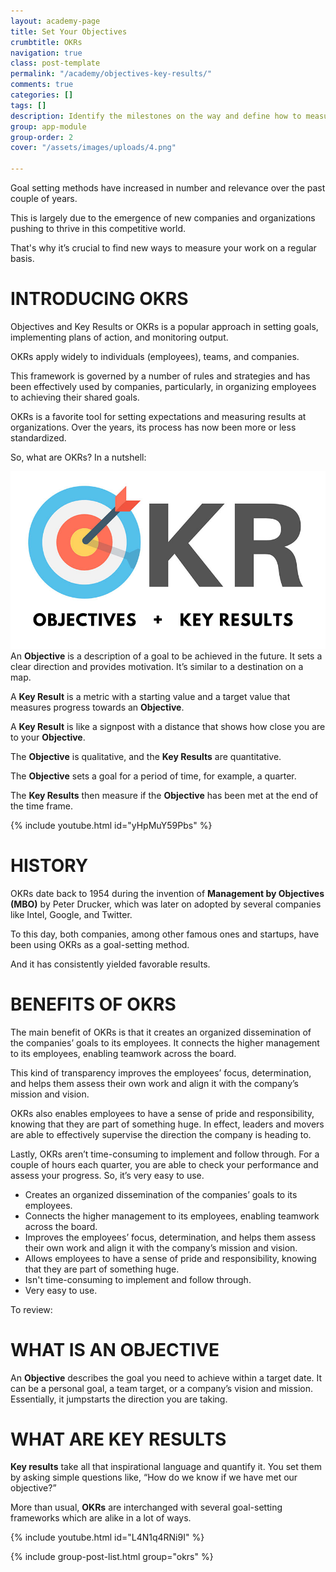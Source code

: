 ```yaml
---
layout: academy-page
title: Set Your Objectives
crumbtitle: OKRs
navigation: true
class: post-template
permalink: "/academy/objectives-key-results/"
comments: true
categories: []
tags: []
description: Identify the milestones on the way and define how to measure progress.
group: app-module
group-order: 2
cover: "/assets/images/uploads/4.png"

---
```

Goal setting methods have increased in number and relevance over the past couple of years. 

This is largely due to the emergence of new companies and organizations pushing to thrive in this competitive world. 

That's why it’s crucial to find new ways to measure your work on a regular basis. 

# INTRODUCING OKRS

Objectives and Key Results or OKRs is a popular approach in setting goals, implementing plans of action, and monitoring output. 

OKRs apply widely to individuals (employees), teams, and companies.

This framework is governed by a number of rules and strategies and has been effectively used by companies, particularly, in organizing employees to achieving their shared goals.

OKRs is a favorite tool for setting expectations and measuring results at organizations. Over the years, its process has now been more or less standardized.

So, what are OKRs? In a nutshell:

![](/assets/images/uploads/okrs.jpg)An **Objective** is a description of a goal to be achieved in the future. It sets a clear direction and provides motivation. It’s similar to a destination on a map.

A **Key Result** is a metric with a starting value and a target value that measures progress towards an **Objective**. 

A **Key Result** is like a signpost with a distance that shows how close you are to your **Objective**.

The **Objective** is qualitative, and the **Key Results** are quantitative.

The **Objective** sets a goal for a period of time, for example, a quarter. 

The **Key Results** then measure if the **Objective** has been met at the end of the time frame.

{% include youtube.html id="yHpMuY59Pbs" %}

# HISTORY

OKRs date back to 1954 during the invention of **Management by Objectives (MBO)** by Peter Drucker, which was later on adopted by several companies like Intel, Google, and Twitter.

To this day, both companies, among other famous ones and startups, have been using OKRs as a goal-setting method. 

And it has consistently yielded favorable results.

# BENEFITS OF OKRS

The main benefit of OKRs is that it creates an organized dissemination of the companies’ goals to its employees. It connects the higher management to its employees, enabling teamwork across the board.

This kind of transparency improves the employees’ focus, determination, and helps them assess their own work and align it with the company’s mission and vision.

OKRs also enables employees to have a sense of pride and responsibility, knowing that they are part of something huge. In effect, leaders and movers are able to effectively supervise the direction the company is heading to.

Lastly, OKRs aren’t time-consuming to implement and follow through. For a couple of hours each quarter, you are able to check your performance and assess your progress. So, it’s very easy to use.

* Creates an organized dissemination of the companies’ goals to its employees.
* Connects the higher management to its employees, enabling teamwork across the board.
* Improves the employees’ focus, determination, and helps them assess their own work and align it with the company’s mission and vision.
* Allows employees to have a sense of pride and responsibility, knowing that they are part of something huge.
* Isn't time-consuming to implement and follow through.
* Very easy to use.

To review:

# WHAT IS AN OBJECTIVE

An **Objective** describes the goal you need to achieve within a target date. It can be a personal goal, a team target, or a company’s vision and mission. Essentially, it jumpstarts the direction you are taking.

# WHAT ARE KEY RESULTS

**Key results** take all that inspirational language and quantify it. You set them by asking simple questions like, “How do we know if we have met our objective?”

More than usual, **OKRs** are interchanged with several goal-setting frameworks which are alike in a lot of ways.

{% include youtube.html id="L4N1q4RNi9I" %}

<div class='post-feed'>
{% include group-post-list.html group="okrs" %}
</div>
